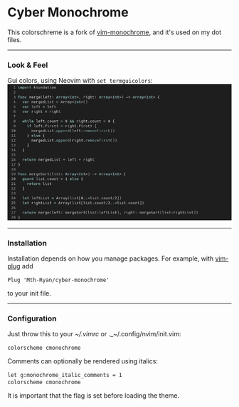 # Cyber Monochrome

This colorschreme is a fork of [vim-monochrome](https://github.com/fxn/vim-monochrome), and it's used on my dot files.
___
### Look & Feel
Gui colors, using Neovim with `set termguicolors`:
<img alt="-Cyber-Monochrome Vim color scheme" src="img/lf01.png"/>

___
### Installation

Installation depends on how you manage packages. For example, with
[vim-plug](https://github.com/junegunn/vim-plug) add

```
Plug 'Mth-Ryan/cyber-monochrome'
```

to your init file.
___
### Configuration

Just throw this to your _~/.vimrc_ or ._~/.config/nvim/init.vim:

    colorscheme cmonochrome

Comments can optionally be rendered using italics:

    let g:monochrome_italic_comments = 1
    colorscheme cmonochrome

It is important that the flag is set before loading the theme.

